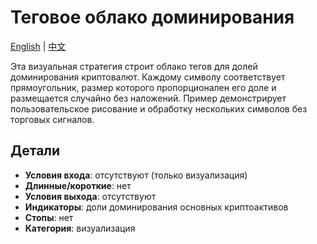 # Теговое облако доминирования
[English](README.md) | [中文](README_cn.md)

Эта визуальная стратегия строит облако тегов для долей доминирования криптовалют. Каждому символу соответствует прямоугольник, размер которого пропорционален его доле и размещается случайно без наложений. Пример демонстрирует пользовательское рисование и обработку нескольких символов без торговых сигналов.

## Детали

- **Условия входа**: отсутствуют (только визуализация)
- **Длинные/короткие**: нет
- **Условия выхода**: отсутствуют
- **Индикаторы**: доли доминирования основных криптоактивов
- **Стопы**: нет
- **Категория**: визуализация
